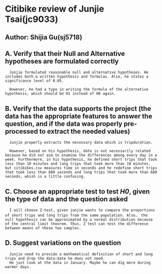 # Citibike review of Junjie Tsai(jc9033)
## Author: Shijia Gu(sj5718)


## A. Verify that their Null and Alternative hypotheses are formulated correctly
      Junjie formulated reasonable null and alternative hypotheses. He includes both a written hypothesis and formulas. Also, he states a significance level of 0.05.

      However, he had a typo in writing the formula of the alternative hypothesis, which should be H1 instead of H0 again. 
## B. Verify that the data supports the project (the data has the appropriate features to answer the question, and if the data was properly pre-processed to extract the needed values)
      Junjie properly extracts the necessary data which is tripduration. 
     
      However, based on his hypothesis, date is not necessarily related because he did not aim to examine the differences among every day in a week. Furthermore, in his hypothesis, he defined short trips that took less than 10 minutes and long trips that took more than 10 minutes, but citibikes.csv measures time in seconds and he redefine short trips that took less than 600 seconds and long trips that took more than 600 seconds, whish is a little confusing.
## C. Choose an appropriate test to test _H0_, given the type of data and the question asked
      I will choose Z-test, given junjie wants to compare the proportions of short trips and long trips from the same population. Also， the null hypothesis can be approximated by a normal distribution because of the central limit theorem. Thus, Z test can test the difference between means of these two samples.

## D. Suggest variations on the question
      Junjie need to provide a mathematical definition of short and long trips and drop the data:date he does not need.
      He just look at the data in January. Maybe he can dig more during warmer days. 

